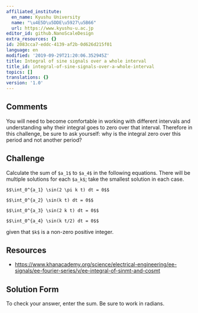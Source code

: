 ```yaml
---
affiliated_institute:
  en_name: Kyushu University
  name: "\u4E5D\u5DDE\u5927\u5B66"
  url: https://www.kyushu-u.ac.jp
editor_id: github.NanoScaleDesign
extra_resources: {}
id: 2083cca7-eddc-4139-af2b-0d626d215f01
language: en
modified: '2019-09-29T21:20:06.352945Z'
title: Integral of sine signals over a whole interval
title_id: integral-of-sine-signals-over-a-whole-interval
topics: []
translations: {}
version: '1.0'
---
```


## Comments
You will need to become comfortable in working with different intervals and understanding why their integral goes to zero over that interval. Therefore in this challenge, be sure to ask yourself: why is the integral zero over this period and not another period?


## Challenge
Calculate the sum of `$a_1$` to `$a_4$` in the following equations. There will be multiple solutions for each `$a_k$`; take the smallest solution in each case.

`$$\int_0^{a_1} \sin(2 \pi k t) dt = 0$$`

`$$\int_0^{a_2} \sin(k t) dt = 0$$`

`$$\int_0^{a_3} \sin(2 k t) dt = 0$$`

`$$\int_0^{a_4} \sin(k t/2) dt = 0$$`

given that `$k$` is a non-zero positive integer.


## Resources
- https://www.khanacademy.org/science/electrical-engineering/ee-signals/ee-fourier-series/v/ee-integral-of-sinmt-and-cosmt


## Solution Form
To check your answer, enter the sum. Be sure to work in radians.
